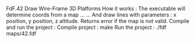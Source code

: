 FdF.42
Draw Wire-Frame 3D Platforms
How it works :
The executable will determine coords from a map ...
... And draw lines with parameters : x position, y position, z altitude.
Returns error if the map is not valid.
Compile and run the project :
Compile project : make
Run the project : ./fdf maps/42.fdf
